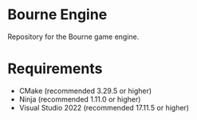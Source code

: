 Bourne Engine
=============
Repository for the Bourne game engine.

# Requirements
- CMake (recommended 3.29.5 or higher)
- Ninja (recommended 1.11.0 or higher)
- Visual Studio 2022 (recommended 17.11.5 or higher)
